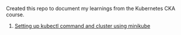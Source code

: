 Created this repo to document my learnings from the Kubernetes CKA course.

1. [Setting up kubectl command and cluster using minikube](https://gitlab.com/saurabhlambe/kubernetes-stuff/-/blob/master/setting-up-kubectl.md)
